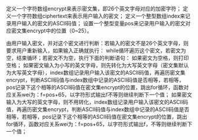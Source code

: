 定义一个字符数组encrypt来表示密文集，即26个英文字母对应的加密字符；
定义一个字符数组ciphertext来表示用户输入的密文；
定义一个整型数组index来记录用户输入的密文的ASCII码值；
设置一个整型变量pos来记录用户输入的密文对应密文集encrypt中的位置（0~25）。

由用户输入密文，并对这个密文进行判断：若输入的密文不是26个英文字母，则要求用户重新输入，如果输入正确就执行：
while循环遍历这个密文，若密文为空，结束循环；若密文不为空，执行下面的判断语句：
如果密文为空格，则打印空格；
如果密文输入为小写的英文字母，则先转化为大写英文字母（密文集默认为大写英文字母），index数组记录用户输入该密文的ASCII码值，再遍历密文集encrypt，判断ASCII码值与index数组中记录的ASCII码值是否相等，若相等，pos记录下这个相等的ASCII码值在密文集encrypt的位置，跳出for循环，函数对应关系wei为：f=pos+65，以字符形式输出f不等则继续判断下一个值；
如果密文输入为大写的英文字母，则不用转化，index数组记录用户输入该密文的ASCII码值，再遍历密文集encrypt，判断ASCII码值与index数组中记录的ASCII码值是否相等，若相等，pos记录下这个相等的ASCII码值在密文集encrypt的位置，跳出for循环，函数对应关系wei为：f=pos+65，以字符形式输出f，不等则继续判断下一个值；

